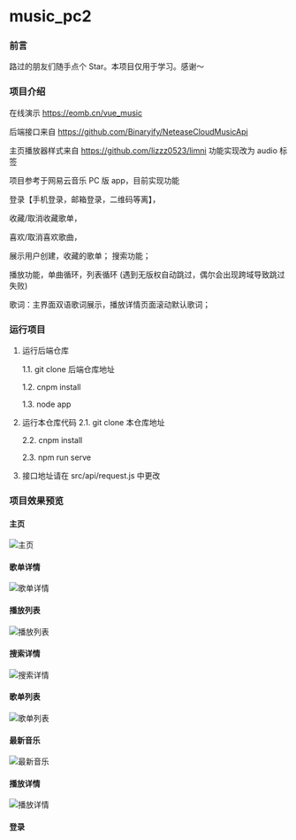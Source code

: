 # music_pc2

### 前言

路过的朋友们随手点个 Star。本项目仅用于学习。感谢～

### 项目介绍

在线演示 https://eomb.cn/vue_music

后端接口来自 https://github.com/Binaryify/NeteaseCloudMusicApi

主页播放器样式来自 https://github.com/lizzz0523/limni 功能实现改为 audio 标签

项目参考于网易云音乐 PC 版 app，目前实现功能

登录【手机登录，邮箱登录，二维码等离】，

收藏/取消收藏歌单，

喜欢/取消喜欢歌曲，

展示用户创建，收藏的歌单； 搜索功能；

播放功能，单曲循环，列表循环 (遇到无版权自动跳过，偶尔会出现跨域导致跳过失败)

歌词：主界面双语歌词展示，播放详情页面滚动默认歌词；

### 运行项目

1. 运行后端仓库

   1.1. git clone 后端仓库地址

   1.2. cnpm install

   1.3. node app

2. 运行本仓库代码
   2.1. git clone 本仓库地址

   2.2. cnpm install

   2.3. npm run serve

3. 接口地址请在 src/api/request.js 中更改

### 项目效果预览

#### 主页

![主页](https://gitee.com/mana9/img-folder/raw/master/music_pc2/home.jpg)

#### 歌单详情

![歌单详情](https://gitee.com/mana9/img-folder/raw/master/music_pc2/songListDetail.jpg)

#### 播放列表

![播放列表](https://gitee.com/mana9/img-folder/raw/master/music_pc2/playList.jpg)

#### 搜索详情

![搜索详情](https://gitee.com/mana9/img-folder/raw/master/music_pc2/searchList.jpg)

#### 歌单列表

![歌单列表](https://gitee.com/mana9/img-folder/raw/master/music_pc2/allSongList.jpg)

#### 最新音乐

![最新音乐](https://gitee.com/mana9/img-folder/raw/master/music_pc2/newSongList.jpg)

#### 播放详情

![播放详情](https://gitee.com/mana9/img-folder/raw/master/music_pc2/playDetail.jpg)

#### 登录
